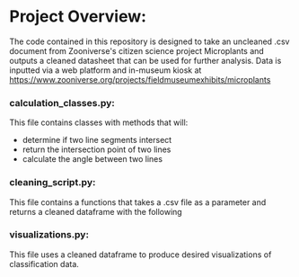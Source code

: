 # Project Overview:
The code contained in this repository is designed to take an uncleaned .csv document from Zooniverse's citizen science project Microplants and outputs a cleaned datasheet that can be used for further analysis. 
Data is inputted via a web platform and in-museum kiosk at https://www.zooniverse.org/projects/fieldmuseumexhibits/microplants


### calculation_classes.py:
This file contains classes with methods that will:
- determine if two line segments intersect
- return the intersection point of two lines
- calculate the angle between two lines

### cleaning_script.py:
This file contains a functions that takes a .csv file as a parameter and returns a cleaned dataframe with the following 

### visualizations.py:
This file uses a cleaned dataframe to produce desired visualizations of classification data. 


